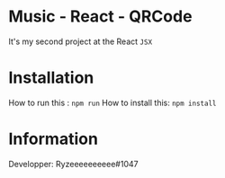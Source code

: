 # Music - React - QRCode

It's my second project at the React `JSX`

# Installation

How to run this : `npm run`
How to install this: `npm install`

# Information

Developper: Ryzeeeeeeeeee#1047